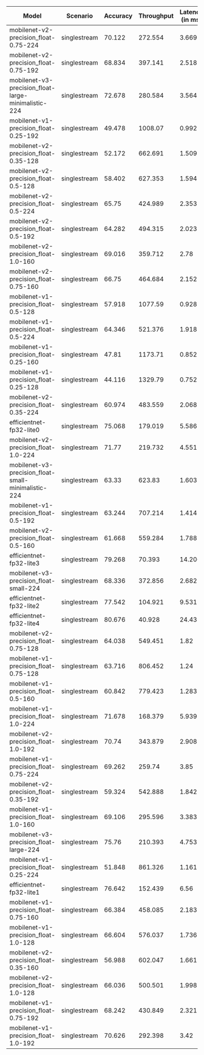 | Model                                               | Scenario     |   Accuracy |   Throughput |   Latency (in ms) |
|-----------------------------------------------------|--------------|------------|--------------|-------------------|
| mobilenet-v2-precision_float-0.75-224               | singlestream |     70.122 |      272.554 |             3.669 |
| mobilenet-v2-precision_float-0.75-192               | singlestream |     68.834 |      397.141 |             2.518 |
| mobilenet-v3-precision_float-large-minimalistic-224 | singlestream |     72.678 |      280.584 |             3.564 |
| mobilenet-v1-precision_float-0.25-192               | singlestream |     49.478 |     1008.07  |             0.992 |
| mobilenet-v2-precision_float-0.35-128               | singlestream |     52.172 |      662.691 |             1.509 |
| mobilenet-v2-precision_float-0.5-128                | singlestream |     58.402 |      627.353 |             1.594 |
| mobilenet-v2-precision_float-0.5-224                | singlestream |     65.75  |      424.989 |             2.353 |
| mobilenet-v2-precision_float-0.5-192                | singlestream |     64.282 |      494.315 |             2.023 |
| mobilenet-v2-precision_float-1.0-160                | singlestream |     69.016 |      359.712 |             2.78  |
| mobilenet-v2-precision_float-0.75-160               | singlestream |     66.75  |      464.684 |             2.152 |
| mobilenet-v1-precision_float-0.5-128                | singlestream |     57.918 |     1077.59  |             0.928 |
| mobilenet-v1-precision_float-0.5-224                | singlestream |     64.346 |      521.376 |             1.918 |
| mobilenet-v1-precision_float-0.25-160               | singlestream |     47.81  |     1173.71  |             0.852 |
| mobilenet-v1-precision_float-0.25-128               | singlestream |     44.116 |     1329.79  |             0.752 |
| mobilenet-v2-precision_float-0.35-224               | singlestream |     60.974 |      483.559 |             2.068 |
| efficientnet-fp32-lite0                             | singlestream |     75.068 |      179.019 |             5.586 |
| mobilenet-v2-precision_float-1.0-224                | singlestream |     71.77  |      219.732 |             4.551 |
| mobilenet-v3-precision_float-small-minimalistic-224 | singlestream |     63.33  |      623.83  |             1.603 |
| mobilenet-v1-precision_float-0.5-192                | singlestream |     63.244 |      707.214 |             1.414 |
| mobilenet-v2-precision_float-0.5-160                | singlestream |     61.668 |      559.284 |             1.788 |
| efficientnet-fp32-lite3                             | singlestream |     79.268 |       70.393 |            14.206 |
| mobilenet-v3-precision_float-small-224              | singlestream |     68.336 |      372.856 |             2.682 |
| efficientnet-fp32-lite2                             | singlestream |     77.542 |      104.921 |             9.531 |
| efficientnet-fp32-lite4                             | singlestream |     80.676 |       40.928 |            24.433 |
| mobilenet-v2-precision_float-0.75-128               | singlestream |     64.038 |      549.451 |             1.82  |
| mobilenet-v1-precision_float-0.75-128               | singlestream |     63.716 |      806.452 |             1.24  |
| mobilenet-v1-precision_float-0.5-160                | singlestream |     60.842 |      779.423 |             1.283 |
| mobilenet-v1-precision_float-1.0-224                | singlestream |     71.678 |      168.379 |             5.939 |
| mobilenet-v2-precision_float-1.0-192                | singlestream |     70.74  |      343.879 |             2.908 |
| mobilenet-v1-precision_float-0.75-224               | singlestream |     69.262 |      259.74  |             3.85  |
| mobilenet-v2-precision_float-0.35-192               | singlestream |     59.324 |      542.888 |             1.842 |
| mobilenet-v1-precision_float-1.0-160                | singlestream |     69.106 |      295.596 |             3.383 |
| mobilenet-v3-precision_float-large-224              | singlestream |     75.76  |      210.393 |             4.753 |
| mobilenet-v1-precision_float-0.25-224               | singlestream |     51.848 |      861.326 |             1.161 |
| efficientnet-fp32-lite1                             | singlestream |     76.642 |      152.439 |             6.56  |
| mobilenet-v1-precision_float-0.75-160               | singlestream |     66.384 |      458.085 |             2.183 |
| mobilenet-v1-precision_float-1.0-128                | singlestream |     66.604 |      576.037 |             1.736 |
| mobilenet-v2-precision_float-0.35-160               | singlestream |     56.988 |      602.047 |             1.661 |
| mobilenet-v2-precision_float-1.0-128                | singlestream |     66.036 |      500.501 |             1.998 |
| mobilenet-v1-precision_float-0.75-192               | singlestream |     68.242 |      430.849 |             2.321 |
| mobilenet-v1-precision_float-1.0-192                | singlestream |     70.626 |      292.398 |             3.42  |